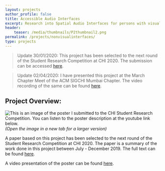 ```yaml
---
layout: projects
author_profile: false
title: Accessible Audio Interfaces
excerpt: Research into Spatial Audio Interfaces for persons with visual impairments.
header:
    teaser: /media/thumbnails/P2thumbnail2.png
permalink: /projects/nonvisualinterfaces/
type: projects
---
```


> Update 30/01/2020: This project has been selected to the next round of the Student Research Competition at CHI 2020. The submission can be accessed [here](/media/RishiVanukuru_SRC.pdf).

> Update 02/04/2020: I have presented this project at the March Chapter Meet of the ACM SIGCHI Mumbai Chapter. The video recording of the same can be found [here](https://www.youtube.com/watch?v=fgEkbUnavb0).

## Project Overview:
![This is an image of the poster I submitted to the CHI Student Research Competition. You can listen to the poster description at the youtube link below.](\media\P2\srcposter.png)
*(Open the image in a new tab for a larger version)*


A paper based on this project has been selected to the next round of the Student Research Competition at CHI 2020. The paper is a summary of the work done in this project between July - December 2019. The full text can be found [here](/media/RishiVanukuru_SRC.pdf).

A video presentation of the poster can be found [here](https://youtu.be/lA7nh_3TBsg).


